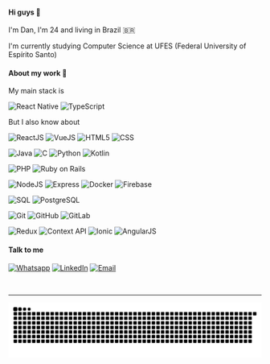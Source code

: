 #### Hi guys 👋

I'm Dan, I'm 24 and living in Brazil 🇧🇷

I'm currently studying Computer Science at UFES (Federal University of Espírito Santo)

#### About my work 🚀 

My main stack is

![React Native](https://img.shields.io/badge/-React_Native-333333?style=flat&logo=react)
![TypeScript](https://img.shields.io/badge/TypeScript-333333?style=flat&logo=TypeScript)

But I also know about

![ReactJS](https://img.shields.io/badge/-ReactJS-333333?style=flat&logo=React)
![VueJS](https://img.shields.io/badge/-VueJS-333333?style=flat&logo=Vue.js)
![HTML5](https://img.shields.io/badge/-HTML5-333333?style=flat&logo=HTML5)
![CSS](https://img.shields.io/badge/-CSS-333333?style=flat&logo=CSS3&logoColor=1572B6)

![Java](https://img.shields.io/badge/Java-333333?style=flat&logo=openjdk)
![C](https://img.shields.io/badge/C-333333?style=flat&logo=C)
![Python](https://img.shields.io/badge/Python-333333?style=flat&logo=Python)
![Kotlin](https://img.shields.io/badge/Kotlin-333333?style=flat&logo=Kotlin)

![PHP](https://img.shields.io/badge/PHP-333333?style=flat&logo=PHP)
![Ruby on Rails](https://img.shields.io/badge/Ruby_on_Rails-333333?style=flat&logo=Ruby-on-Rails)

![NodeJS](https://img.shields.io/badge/NodeJS-333333?style=flat&logo=Node.js)
![Express](https://img.shields.io/badge/Express-333333?style=flat&logo=Express)
![Docker](https://img.shields.io/badge/Docker-333333?style=flat&logo=Docker)
![Firebase](https://img.shields.io/badge/Firebase-333333?style=flat&logo=Firebase)

![SQL](https://img.shields.io/badge/SQL-333333?style=flat&logo=PostgreSQL)
![PostgreSQL](https://img.shields.io/badge/PostgreSQL-333333?style=flat&logo=PostgreSQL)

![Git](https://img.shields.io/badge/Git-333333?style=flat&logo=Git)
![GitHub](https://img.shields.io/badge/GitHub-333333?style=flat&logo=GitHub)
![GitLab](https://img.shields.io/badge/GitLab-333333?style=flat&logo=GitLab)

![Redux](https://img.shields.io/badge/Redux-333333?style=flat&logo=Redux)
![Context API](https://img.shields.io/badge/Context_API-333333?style=flat)
![Ionic](https://img.shields.io/badge/Ionic-333333?style=flat&logo=Ionic)
![AngularJS](https://img.shields.io/badge/Angular-333333?style=flat&logo=AngularJS)

#### Talk to me

[![Whatsapp](https://cdn2.iconfinder.com/data/icons/social-media-applications/64/social_media_applications_23-whatsapp-32.png)](https://wa.me/55028999728865) 
[![LinkedIn](https://cdn1.iconfinder.com/data/icons/logotypes/32/square-linkedin-32.png)](https://www.linkedin.com/in/danilo-js/) [![Email](https://user-images.githubusercontent.com/49252358/195991807-1efd40fa-111e-490e-bb06-d145ac1f3007.png)](mailto:danilojldeo@hotmail.com)

<!---
<div>
<img height='180em' src="https://github-readme-stats.vercel.app/api?username=Danilo-Js&show_icons=true&theme=dracula&include_all_commits=true&count_private=true" />
<img height="180em" src="https://github-readme-stats.vercel.app/api/top-langs/?username=Danilo-Js&layout=compact&langs_count=7&theme=dracula"/>
</div>
-->

</br>

---
![Snake animation](https://github.com/Danilo-Js/Danilo-Js/blob/output/github-contribution-grid-snake.svg)


